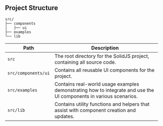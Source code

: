 ## Project Structure

```
src/
├── components
│   ├── ui       
├── examples
└── lib
```

| Path                   | Description                                                                |
| ---------------------- | -------------------------------------------------------------------------- |
| `src`                  | The root directory for the SolidJS project, containing all source code.    |
| `src/components/ui`    | Contains all reusable UI components for the project.   |
| `src/examples`         | Contains real-world usage examples demonstrating how to integrate and use the UI components in various scenarios.  |
| `src/lib`              | Contains utility functions and helpers that assist with component creation and updates.  |